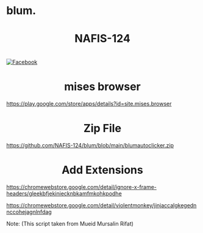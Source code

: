 # blum.

<h1 align="center"> NAFIS-124</h1>

<br> [![Facebook](https://img.shields.io/badge/Facebook-TEAM69.HENTAI-blue?style=flat-square&logo=facebook)](https://www.facebook.com/TEAM69.HENTAI)

<h1 align="center"> mises browser</h1>

https://play.google.com/store/apps/details?id=site.mises.browser
 
<h1 align="center"> Zip File</h1>

https://github.com/NAFIS-124/blum/blob/main/blumautoclicker.zip

<h1 align="center"> Add Extensions</h1>

https://chromewebstore.google.com/detail/ignore-x-frame-headers/gleekbfjekiniecknbkamfmkohkpodhe

https://chromewebstore.google.com/detail/violentmonkey/jinjaccalgkegednnccohejagnlnfdag


Note: (This script taken from Mueid Mursalin Rifat)
